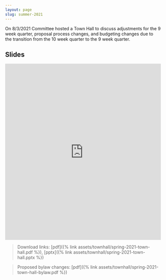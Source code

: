 ```yaml
---
layout: page
slug: summer-2021
---
```


On 8/3/2021 Committee hosted a Town Hall to discuss adjustments for the 9 week quarter, proposal process changes, and budgeting changes due to the transition from the 10 week quarter to the 9 week quarter.

## Slides

<p><iframe src="https://docs.google.com/presentation/d/e/2PACX-1vS42StiCr1UL5TNtZJRIttzq4naZa6OA4vWaxl-a4iZkWAnZ3B51lVnxkUDackVqrlLlEWvvykzHAB-/embed?start=false&loop=false&delayms=60000" width="960" height="569" frameborder="0" style="width:100%;" allowfullscreen="true" mozallowfullscreen="true" webkitallowfullscreen="true"></iframe></p>

> Download links: [pdf]({% link assets/townhall/spring-2021-town-hall.pdf %}), [pptx]({% link assets/townhall/spring-2021-town-hall.pptx %})

> Proposed bylaw changes: [pdf]({% link assets/townhall/spring-2021-town-hall-bylaw.pdf %})
